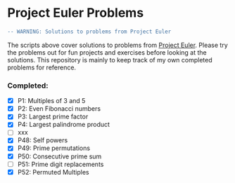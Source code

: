 # Project Euler Problems

```diff
-- WARNING: Solutions to problems from Project Euler
```

The scripts above cover solutions to problems from [Project Euler](https://projecteuler.net/). Please try the problems out for fun projects and exercises before looking at the solutions. This repository is mainly to keep track of my own completed problems for reference.

### Completed:
- [x] P1: Multiples of 3 and 5
- [x] P2: Even Fibonacci numbers
- [x] P3: Largest prime factor
- [x] P4: Largest palindrome product
- [ ] xxx
- [x] P48: Self powers
- [x] P49: Prime permutations
- [x] P50: Consecutive prime sum
- [ ] P51: Prime digit replacements
- [x] P52: Permuted Multiples
